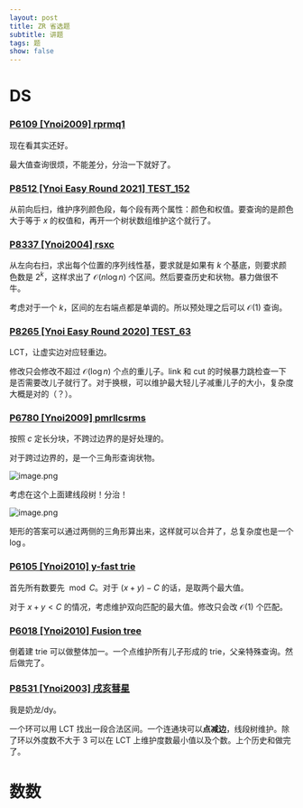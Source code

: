 ```yaml
---
layout: post
title: ZR 省选题
subtitle: 讲题
tags: 题
show: false
---
```


# DS

### [P6109 [Ynoi2009] rprmq1](https://www.luogu.com.cn/problem/P6109)

现在看其实还好。

最大值查询很烦，不能差分，分治一下就好了。

### [P8512 [Ynoi Easy Round 2021] TEST_152](https://www.luogu.com.cn/problem/P8512)

从前向后扫，维护序列颜色段，每个段有两个属性：颜色和权值。要查询的是颜色大于等于 $x$ 的权值和，再开一个树状数组维护这个就行了。

### [P8337 [Ynoi2004] rsxc](https://www.luogu.com.cn/problem/P8337)

从左向右扫，求出每个位置的序列线性基，要求就是如果有 $k$ 个基底，则要求颜色数是 $2^k$，这样求出了 $\mathcal O(n\log n)$ 个区间。然后要查历史和状物。暴力做很不牛。

考虑对于一个 $k$，区间的左右端点都是单调的。所以预处理之后可以 $\mathcal O(1)$ 查询。

### [P8265 [Ynoi Easy Round 2020] TEST_63](https://www.luogu.com.cn/problem/P8265)

LCT，让虚实边对应轻重边。

修改只会修改不超过 $\mathcal O(\log n)$ 个点的重儿子。link 和 cut 的时候暴力跳检查一下是否需要改儿子就行了。对于换根，可以维护最大轻儿子减重儿子的大小，复杂度大概是对的（？）。

### [P6780 [Ynoi2009] pmrllcsrms](https://www.luogu.com.cn/problem/P6780)

按照 $c$ 定长分块，不跨过边界的是好处理的。

对于跨过边界的，是一个三角形查询状物。

![image.png](https://s2.loli.net/2025/01/26/KmY8xsuQ4JDAv62.png)

考虑在这个上面建线段树！分治！

![image.png](https://s2.loli.net/2025/01/26/QX1mSazhJyqgxu8.png)

矩形的答案可以通过两侧的三角形算出来，这样就可以合并了，总复杂度也是一个 $\log$。

### [P6105 [Ynoi2010] y-fast trie](https://www.luogu.com.cn/problem/P6105)

首先所有数要先 $\bmod C$。对于 $(x+y)-C$ 的话，是取两个最大值。

对于 $x+y<C$ 的情况，考虑维护双向匹配的最大值。修改只会改 $\mathcal O(1)$ 个匹配。

### [P6018 [Ynoi2010] Fusion tree](https://www.luogu.com.cn/problem/P6018)

倒着建 trie 可以做整体加一。一个点维护所有儿子形成的 trie，父亲特殊查询。然后做完了。

### [P8531 [Ynoi2003] 戌亥彗星](https://www.luogu.com.cn/problem/P8531)

我是奶龙/dy。

一个环可以用 LCT 找出一段合法区间。一个连通块可以**点减边**，线段树维护。除了环以外度数不大于 $3$ 可以在 LCT 上维护度数最小值以及个数。上个历史和做完了。

# 数数

